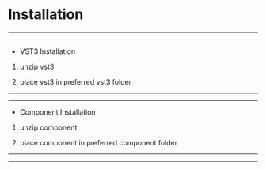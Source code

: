 # Installation
---------------------------------------------------------------------------
-------------------------------------------------------------------------------------------

- VST3 Installation

 1. unzip vst3
 
 2. place vst3 in preferred vst3 folder

-------------------------------------------------------------------------------------------
-------------------------------------------------------------------------------------------

- Component Installation

 1. unzip component
 
 2. place component in preferred component folder
 
-------------------------------------------------------------------------------------------
-------------------------------------------------------------------------------------------
